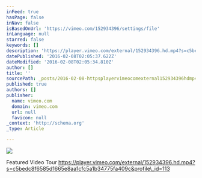 ```yaml
---
inFeed: true
hasPage: false
inNav: false
isBasedOnUrl: 'https://vimeo.com/152934396/settings/file'
inLanguage: null
starred: false
keywords: []
description: 'https://player.vimeo.com/external/152934396.hd.mp4?s=c5bedc8f6585d1665e8aa1cfc5a1b34775fa409c&profile_id=113'
datePublished: '2016-02-08T02:05:37.622Z'
dateModified: '2016-02-08T02:05:34.810Z'
author: []
title: ''
sourcePath: _posts/2016-02-08-httpsplayervimeocomexternal152934396hdmp4sc5bedc8.md
published: true
authors: []
publisher:
  name: vimeo.com
  domain: vimeo.com
  url: null
  favicon: null
_context: 'http://schema.org'
_type: Article

---
```

![](https://the-grid-user-content.s3-us-west-2.amazonaws.com/16631120-c41f-49ee-8ffb-ec4a554495b5.jpg)

Featured Video Tour https://player.vimeo.com/external/152934396.hd.mp4?s=c5bedc8f6585d1665e8aa1cfc5a1b34775fa409c&profile\_id=113